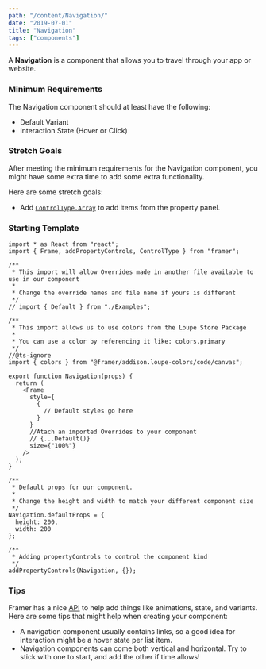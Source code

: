 ```yaml
---
path: "/content/Navigation/"
date: "2019-07-01"
title: "Navigation"
tags: ["components"]
---
```


A **Navigation** is a component that allows you to travel through your app or website.

### Minimum Requirements

The Navigation component should at least have the following:

- Default Variant
- Interaction State (Hover or Click)

### Stretch Goals

After meeting the minimum requirements for the Navigation component, you might have some extra time to add some extra functionality.

Here are some stretch goals:

- Add [`ControlType.Array`](https://www.framer.com/api/property-controls/#array) to add items from the property panel.

### Starting Template

```tsx
import * as React from "react";
import { Frame, addPropertyControls, ControlType } from "framer";

/**
 * This import will allow Overrides made in another file available to use in our component
 *
 * Change the override names and file name if yours is different
 */
// import { Default } from "./Examples";

/**
 * This import allows us to use colors from the Loupe Store Package
 *
 * You can use a color by referencing it like: colors.primary
 */
//@ts-ignore
import { colors } from "@framer/addison.loupe-colors/code/canvas";

export function Navigation(props) {
  return (
    <Frame
      style={
        {
          // Default styles go here
        }
      }
      //Atach an imported Overrides to your component
      // {...Default()}
      size={"100%"}
    />
  );
}

/**
 * Default props for our component.
 *
 * Change the height and width to match your different component size
 */
Navigation.defaultProps = {
  height: 200,
  width: 200
};

/**
 * Adding propertyControls to control the component kind
 */
addPropertyControls(Navigation, {});
```

### Tips

Framer has a nice [API](https://www.framer.com/api/) to help add things like animations, state, and variants. Here are some tips that might help when creating your component:

- A navigation component usually contains links, so a good idea for interaction might be a hover state per list item.
- Navigation components can come both vertical and horizontal. Try to stick with one to start, and add the other if time allows!
